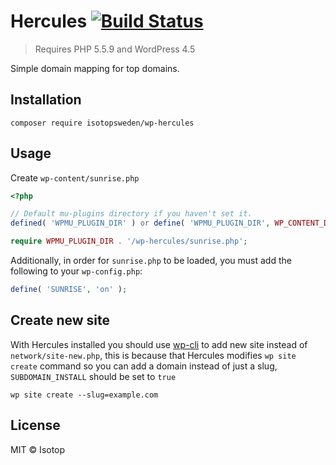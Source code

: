 # Hercules [![Build Status](https://travis-ci.org/isotopsweden/wp-hercules.svg?branch=master)](https://travis-ci.org/isotopsweden/wp-hercules)

> Requires PHP 5.5.9 and WordPress 4.5

Simple domain mapping for top domains.

## Installation

```
composer require isotopsweden/wp-hercules
```

## Usage

Create `wp-content/sunrise.php`

```php
<?php

// Default mu-plugins directory if you haven't set it.
defined( 'WPMU_PLUGIN_DIR' ) or define( 'WPMU_PLUGIN_DIR', WP_CONTENT_DIR . '/mu-plugins' );

require WPMU_PLUGIN_DIR . '/wp-hercules/sunrise.php';
```

Additionally, in order for `sunrise.php` to be loaded, you must add the following to your `wp-config.php`:

```php
define( 'SUNRISE', 'on' );
```

## Create new site

With Hercules installed you should use [wp-cli](https://wp-cli.org) to add new site instead of `network/site-new.php`, this is because that Hercules modifies `wp site create` command so you can add a domain instead of just a slug, `SUBDOMAIN_INSTALL` should be set to `true`

```
wp site create --slug=example.com
```

## License

MIT © Isotop
